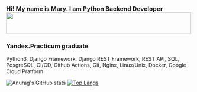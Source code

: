 ### Hi! My name is Mary. I am Python Backend Developer<img src="https://www.picgifs.com/divider/lines/animals/lines-animals-466597.gif" height="58" width="500"/></h1>

### Yandex.Practicum graduate

Python3, Django Framework, Django REST Framework, REST API, SQL, PosgreSQL, CI/CD, Github Actions, Git, Nginx, Linux/Unix, Docker, Google Cloud Pratform


![Anurag's GitHub stats](https://github-readme-stats.vercel.app/api?username=Mashka33&theme=tokyonight&show_icons=true)
[![Top Langs](https://github-readme-stats.vercel.app/api/top-langs/?username=Mashka33&layout=compact)](https://github.com/Mashka33/github-readme-stats)
